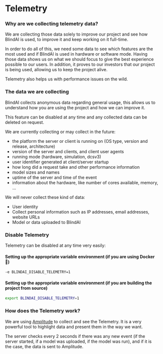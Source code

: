 # Telemetry

### Why are we collecting telemetry data? <a href="#what-kind-of-data-do-we-collect" id="what-kind-of-data-do-we-collect"></a>

We are collecting those data solely to improve our project and see how BlindAI is used, to improve it and keep working on it full-time.

In order to do all of this, we need some data to see which features are the most used and if BlindAI is used in hardware or software mode. Having those data shows us on what we should focus to give the best experience possible to our users. In addition, it proves to our investors that our project is being used, allowing us to keep the project alive.

Telemetry also helps us with performance issues on the wild.

### The data we are collecting <a href="#what-kind-of-data-do-we-collect" id="what-kind-of-data-do-we-collect"></a>

BlindAI collects anonymous data regarding general usage, this allows us to understand how you are using the project and how we can improve it.

This feature can be disabled at any time and any collected data can be deleted on request.

We are currently collecting or may collect in the future:

* the platform the server or client is running on (OS type, version and release, architecture)
* version of the server and clients, and client user agents
* running mode (hardware, simulation, dcsv3)
* user identifier generated at client/server startup
* how long did a request take and other performance information
* model sizes and names
* uptime of the server and time of the event
* information about the hardware, like number of cores available, memory, ...

We will never collect these kind of data:

* User identity
* Collect personal information such as IP addresses, email addresses, website URLs
* Model or data uploaded to BlindAI

### Disable Telemetry <a href="#what-kind-of-data-do-we-collect" id="what-kind-of-data-do-we-collect"></a>

Telemetry can be disabled at any time very easily:

#### Setting up the appropriate variable environment (if you are using Docker 🐳)

```
-e BLINDAI_DISABLE_TELEMETRY=1
```

#### Setting up the appropriate variable environment (if you are building the project from source)

```bash
export BLINDAI_DISABLE_TELEMETRY=1
```

### How does the Telemetry work? <a href="#exhaustive-list-of-all-collected-data" id="exhaustive-list-of-all-collected-data"></a>

We are using [Amplitude](https://amplitude.com) to collect and see the Telemetry. It is a very powerful tool to highlight data and present them in the way we want.

The server checks every 2 seconds if there was any new event (if the server started, if a model was uploaded, if the model was run), and if it is the case, the data is sent to Amplitude.

